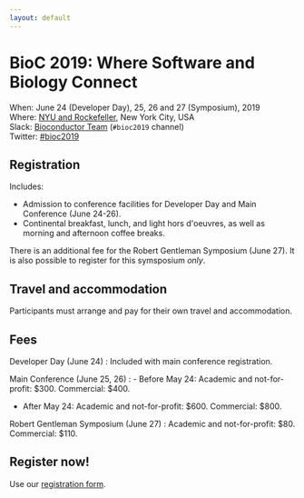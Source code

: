```yaml
---
layout: default
---
```

# BioC 2019: Where Software and Biology Connect

When: June 24 (Developer Day), 25, 26 and 27 (Symposium), 2019 <br />
Where: [NYU and Rockefeller][venue], New York City, USA<br />
Slack: [Bioconductor Team][] (`#bioc2019` channel)<br />
Twitter: [#bioc2019][tweet]<br />

[tweet]: https://twitter.com/hashtag/bioc2019?f=tweets
[venue]: ./travel-accommodations
[Bioconductor Team]: https://bioc-community.herokuapp.com/

## Registration

Includes:

- Admission to conference facilities for Developer Day and Main Conference (June 24-26).
- Continental breakfast, lunch, and light hors d'oeuvres, as well as
  morning and afternoon coffee breaks.

There is an additional fee for the Robert Gentleman Symposium (June 27). 
It is also possible to register for this symsposium _only_.

## Travel and accommodation

Participants must arrange and pay for their own travel and
accommodation. 

## Fees

Developer Day (June 24)
: Included with main conference registration.

Main Conference (June 25, 26)
: - Before May 24: Academic and not-for-profit: $300. Commercial: $400.
  - After May 24: Academic and not-for-profit: $600. Commercial: $800.

Robert Gentleman Symposium (June 27)
: Academic and not-for-profit: $80. Commercial: $110.

## Register now!

Use our [registration form](https://form.jotform.com/82906854633162).
